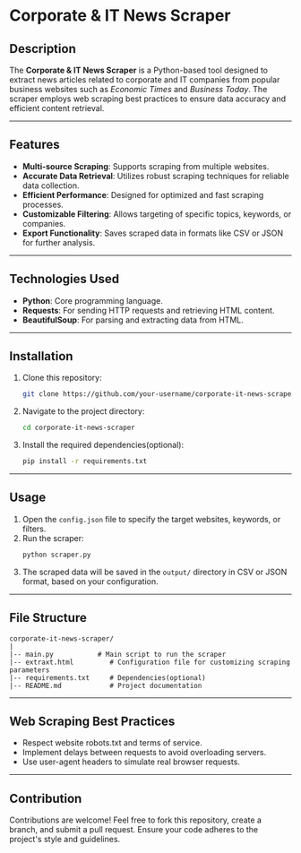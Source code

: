 # Corporate & IT News Scraper

## Description
The **Corporate & IT News Scraper** is a Python-based tool designed to extract news articles related to corporate and IT companies from popular business websites such as *Economic Times* and *Business Today*. The scraper employs web scraping best practices to ensure data accuracy and efficient content retrieval.

---

## Features
- **Multi-source Scraping**: Supports scraping from multiple websites.
- **Accurate Data Retrieval**: Utilizes robust scraping techniques for reliable data collection.
- **Efficient Performance**: Designed for optimized and fast scraping processes.
- **Customizable Filtering**: Allows targeting of specific topics, keywords, or companies.
- **Export Functionality**: Saves scraped data in formats like CSV or JSON for further analysis.

---

## Technologies Used
- **Python**: Core programming language.
- **Requests**: For sending HTTP requests and retrieving HTML content.
- **BeautifulSoup**: For parsing and extracting data from HTML.

---

## Installation
1. Clone this repository:
    ```bash
    git clone https://github.com/your-username/corporate-it-news-scraper.git
    ```
2. Navigate to the project directory:
    ```bash
    cd corporate-it-news-scraper
    ```
3. Install the required dependencies(optional):
    ```bash
    pip install -r requirements.txt
    ```

---

## Usage
1. Open the `config.json` file to specify the target websites, keywords, or filters.
2. Run the scraper:
    ```bash
    python scraper.py
    ```
3. The scraped data will be saved in the `output/` directory in CSV or JSON format, based on your configuration.

---

## File Structure
```
corporate-it-news-scraper/
|
|-- main.py           # Main script to run the scraper
|-- extraxt.html         # Configuration file for customizing scraping parameters
|-- requirements.txt     # Dependencies(optional)
|-- README.md            # Project documentation
```

---

## Web Scraping Best Practices
- Respect website robots.txt and terms of service.
- Implement delays between requests to avoid overloading servers.
- Use user-agent headers to simulate real browser requests.

---

## Contribution
Contributions are welcome! Feel free to fork this repository, create a branch, and submit a pull request. Ensure your code adheres to the project's style and guidelines.

